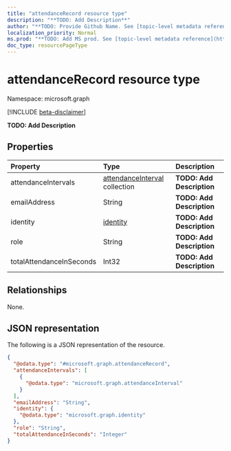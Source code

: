 ```yaml
---
title: "attendanceRecord resource type"
description: "**TODO: Add Description**"
author: "**TODO: Provide Github Name. See [topic-level metadata reference](https://msgo.azurewebsites.net/add/document/guidelines/metadata.html#topic-level-metadata)**"
localization_priority: Normal
ms.prod: "**TODO: Add MS prod. See [topic-level metadata reference](https://msgo.azurewebsites.net/add/document/guidelines/metadata.html#topic-level-metadata)**"
doc_type: resourcePageType
---
```


# attendanceRecord resource type

Namespace: microsoft.graph

[!INCLUDE [beta-disclaimer](../../includes/beta-disclaimer.md)]

**TODO: Add Description**

## Properties
|Property|Type|Description|
|:---|:---|:---|
|attendanceIntervals|[attendanceInterval](../resources/attendanceinterval.md) collection|**TODO: Add Description**|
|emailAddress|String|**TODO: Add Description**|
|identity|[identity](../resources/identity.md)|**TODO: Add Description**|
|role|String|**TODO: Add Description**|
|totalAttendanceInSeconds|Int32|**TODO: Add Description**|

## Relationships
None.

## JSON representation
The following is a JSON representation of the resource.
<!-- {
  "blockType": "resource",
  "@odata.type": "microsoft.graph.attendanceRecord"
}
-->
``` json
{
  "@odata.type": "#microsoft.graph.attendanceRecord",
  "attendanceIntervals": [
    {
      "@odata.type": "microsoft.graph.attendanceInterval"
    }
  ],
  "emailAddress": "String",
  "identity": {
    "@odata.type": "microsoft.graph.identity"
  },
  "role": "String",
  "totalAttendanceInSeconds": "Integer"
}
```

